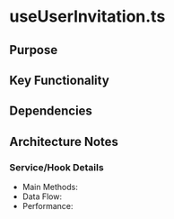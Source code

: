 # useUserInvitation.ts

## Purpose

## Key Functionality

## Dependencies

## Architecture Notes

### Service/Hook Details
- Main Methods: 
- Data Flow: 
- Performance: 
